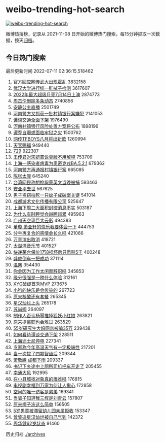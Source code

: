 # weibo-trending-hot-search

[![weibo-trending-hot-search](https://github.com/ameizi/weibo-trending-hot-search/actions/workflows/ci.yml/badge.svg)](https://github.com/ameizi/weibo-trending-hot-search/actions/workflows/ci.yml)

微博热搜榜，记录从 2021-11-08 日开始的微博热门搜索。每15分钟抓取一次数据，按天[归档](./archives)。

## 今日热门搜索

<!-- BEGIN --> 
最后更新时间 2022-07-11 02:36:15.518462 
1. [官方回应网传武大出现霍乱](https://s.weibo.com/weibo?q=%23%E5%AE%98%E6%96%B9%E5%9B%9E%E5%BA%94%E7%BD%91%E4%BC%A0%E6%AD%A6%E5%A4%A7%E5%87%BA%E7%8E%B0%E9%9C%8D%E4%B9%B1%23&Refer=top) 3832158
1. [武汉大学进行统一肛拭子检测](https://s.weibo.com/weibo?q=%23%E6%AD%A6%E6%B1%89%E5%A4%A7%E5%AD%A6%E8%BF%9B%E8%A1%8C%E7%BB%9F%E4%B8%80%E8%82%9B%E6%8B%AD%E5%AD%90%E6%A3%80%E6%B5%8B%23&Refer=top) 3617607
1. [2022年最大超级月亮7月14日上演](https://s.weibo.com/weibo?q=%232022%E5%B9%B4%E6%9C%80%E5%A4%A7%E8%B6%85%E7%BA%A7%E6%9C%88%E4%BA%AE7%E6%9C%8814%E6%97%A5%E4%B8%8A%E6%BC%94%23&Refer=top) 2874773
1. [周杰伦删除多条动态](https://s.weibo.com/weibo?q=%23%E5%91%A8%E6%9D%B0%E4%BC%A6%E5%88%A0%E9%99%A4%E5%A4%9A%E6%9D%A1%E5%8A%A8%E6%80%81%23&Refer=top) 2740856
1. [安静公主直播](https://s.weibo.com/weibo?q=%E5%AE%89%E9%9D%99%E5%85%AC%E4%B8%BB%E7%9B%B4%E6%92%AD&Refer=top) 2501749
1. [河南警方又抓获一批村镇银行案嫌犯](https://s.weibo.com/weibo?q=%23%E6%B2%B3%E5%8D%97%E8%AD%A6%E6%96%B9%E5%8F%88%E6%8A%93%E8%8E%B7%E4%B8%80%E6%89%B9%E6%9D%91%E9%95%87%E9%93%B6%E8%A1%8C%E6%A1%88%E5%AB%8C%E7%8A%AF%23&Refer=top) 2141053
1. [谭谈交通全面下架](https://s.weibo.com/weibo?q=%23%E8%B0%AD%E8%B0%88%E4%BA%A4%E9%80%9A%E5%85%A8%E9%9D%A2%E4%B8%8B%E6%9E%B6%23&Refer=top) 1976490
1. [河南村镇银行风险处置方案将公布](https://s.weibo.com/weibo?q=%23%E6%B2%B3%E5%8D%97%E6%9D%91%E9%95%87%E9%93%B6%E8%A1%8C%E9%A3%8E%E9%99%A9%E5%A4%84%E7%BD%AE%E6%96%B9%E6%A1%88%E5%B0%86%E5%85%AC%E5%B8%83%23&Refer=top) 1898196
1. [谭乔自曝或面临牢狱之灾](https://s.weibo.com/weibo?q=%23%E8%B0%AD%E4%B9%94%E8%87%AA%E6%9B%9D%E6%88%96%E9%9D%A2%E4%B8%B4%E7%89%A2%E7%8B%B1%E4%B9%8B%E7%81%BE%23&Refer=top) 1500762
1. [网传TFBOYS八月将出新歌](https://s.weibo.com/weibo?q=%23%E7%BD%91%E4%BC%A0TFBOYS%E5%85%AB%E6%9C%88%E5%B0%86%E5%87%BA%E6%96%B0%E6%AD%8C%23&Refer=top) 1260994
1. [天官赐福](https://s.weibo.com/weibo?q=%E5%A4%A9%E5%AE%98%E8%B5%90%E7%A6%8F&Refer=top) 949440
1. [729](https://s.weibo.com/weibo?q=729&Refer=top) 922307
1. [王传君对宋妍霏说臭脸不用解释](https://s.weibo.com/weibo?q=%23%E7%8E%8B%E4%BC%A0%E5%90%9B%E5%AF%B9%E5%AE%8B%E5%A6%8D%E9%9C%8F%E8%AF%B4%E8%87%AD%E8%84%B8%E4%B8%8D%E7%94%A8%E8%A7%A3%E9%87%8A%23&Refer=top) 753709
1. [上海一感染者病毒为奥密克戎BA.5.2.1](https://s.weibo.com/weibo?q=%23%E4%B8%8A%E6%B5%B7%E4%B8%80%E6%84%9F%E6%9F%93%E8%80%85%E7%97%85%E6%AF%92%E4%B8%BA%E5%A5%A5%E5%AF%86%E5%85%8B%E6%88%8EBA.5.2.1%23&Refer=top) 679362
1. [河南警方再通报村镇银行案](https://s.weibo.com/weibo?q=%23%E6%B2%B3%E5%8D%97%E8%AD%A6%E6%96%B9%E5%86%8D%E9%80%9A%E6%8A%A5%E6%9D%91%E9%95%87%E9%93%B6%E8%A1%8C%E6%A1%88%23&Refer=top) 665085
1. [陈张太康](https://s.weibo.com/weibo?q=%E9%99%88%E5%BC%A0%E5%A4%AA%E5%BA%B7&Refer=top) 645240
1. [台湾网民称想枪毙蔡英文当晚被捕](https://s.weibo.com/weibo?q=%23%E5%8F%B0%E6%B9%BE%E7%BD%91%E6%B0%91%E7%A7%B0%E6%83%B3%E6%9E%AA%E6%AF%99%E8%94%A1%E8%8B%B1%E6%96%87%E5%BD%93%E6%99%9A%E8%A2%AB%E6%8D%95%23&Refer=top) 593463
1. [安亚平去世](https://s.weibo.com/weibo?q=%23%E5%AE%89%E4%BA%9A%E5%B9%B3%E5%8E%BB%E4%B8%96%23&Refer=top) 567625
1. [男子盗窃拍死一只蚊子成破案关键](https://s.weibo.com/weibo?q=%23%E7%94%B7%E5%AD%90%E7%9B%97%E7%AA%83%E6%8B%8D%E6%AD%BB%E4%B8%80%E5%8F%AA%E8%9A%8A%E5%AD%90%E6%88%90%E7%A0%B4%E6%A1%88%E5%85%B3%E9%94%AE%23&Refer=top) 541014
1. [成都游术文化传播有限公司](https://s.weibo.com/weibo?q=%E6%88%90%E9%83%BD%E6%B8%B8%E6%9C%AF%E6%96%87%E5%8C%96%E4%BC%A0%E6%92%AD%E6%9C%89%E9%99%90%E5%85%AC%E5%8F%B8&Refer=top) 525647
1. [上海下周二大面积封控消息不实](https://s.weibo.com/weibo?q=%23%E4%B8%8A%E6%B5%B7%E4%B8%8B%E5%91%A8%E4%BA%8C%E5%A4%A7%E9%9D%A2%E7%A7%AF%E5%B0%81%E6%8E%A7%E6%B6%88%E6%81%AF%E4%B8%8D%E5%AE%9E%23&Refer=top) 503187
1. [为什么有时睡觉会越睡越累](https://s.weibo.com/weibo?q=%23%E4%B8%BA%E4%BB%80%E4%B9%88%E6%9C%89%E6%97%B6%E7%9D%A1%E8%A7%89%E4%BC%9A%E8%B6%8A%E7%9D%A1%E8%B6%8A%E7%B4%AF%23&Refer=top) 495963
1. [广州天空现巨大云彩](https://s.weibo.com/weibo?q=%23%E5%B9%BF%E5%B7%9E%E5%A4%A9%E7%A9%BA%E7%8E%B0%E5%B7%A8%E5%A4%A7%E4%BA%91%E5%BD%A9%23&Refer=top) 494383
1. [董璇 萧亚轩的快乐我要体会一下](https://s.weibo.com/weibo?q=%E8%91%A3%E7%92%87%20%E8%90%A7%E4%BA%9A%E8%BD%A9%E7%9A%84%E5%BF%AB%E4%B9%90%E6%88%91%E8%A6%81%E4%BD%93%E4%BC%9A%E4%B8%80%E4%B8%8B&Refer=top) 444753
1. [分手再复合的感情会长久吗](https://s.weibo.com/weibo?q=%23%E5%88%86%E6%89%8B%E5%86%8D%E5%A4%8D%E5%90%88%E7%9A%84%E6%84%9F%E6%83%85%E4%BC%9A%E9%95%BF%E4%B9%85%E5%90%97%23&Refer=top) 421066
1. [万青演出取消](https://s.weibo.com/weibo?q=%E4%B8%87%E9%9D%92%E6%BC%94%E5%87%BA%E5%8F%96%E6%B6%88&Refer=top) 418721
1. [太湖湾音乐节](https://s.weibo.com/weibo?q=%E5%A4%AA%E6%B9%96%E6%B9%BE%E9%9F%B3%E4%B9%90%E8%8A%82&Refer=top) 401527
1. [快递茅台保价1万8损坏后只愿赔5千](https://s.weibo.com/weibo?q=%23%E5%BF%AB%E9%80%92%E8%8C%85%E5%8F%B0%E4%BF%9D%E4%BB%B71%E4%B8%878%E6%8D%9F%E5%9D%8F%E5%90%8E%E5%8F%AA%E6%84%BF%E8%B5%945%E5%8D%83%23&Refer=top) 400248
1. [龚俊倒车一把成功](https://s.weibo.com/weibo?q=%23%E9%BE%9A%E4%BF%8A%E5%80%92%E8%BD%A6%E4%B8%80%E6%8A%8A%E6%88%90%E5%8A%9F%23&Refer=top) 371114
1. [温网](https://s.weibo.com/weibo?q=%E6%B8%A9%E7%BD%91&Refer=top) 354430
1. [你会因为工作太闲而辞职吗](https://s.weibo.com/weibo?q=%23%E4%BD%A0%E4%BC%9A%E5%9B%A0%E4%B8%BA%E5%B7%A5%E4%BD%9C%E5%A4%AA%E9%97%B2%E8%80%8C%E8%BE%9E%E8%81%8C%E5%90%97%23&Refer=top) 345853
1. [缘分很强是一种什么体验](https://s.weibo.com/weibo?q=%23%E7%BC%98%E5%88%86%E5%BE%88%E5%BC%BA%E6%98%AF%E4%B8%80%E7%A7%8D%E4%BB%80%E4%B9%88%E4%BD%93%E9%AA%8C%23&Refer=top) 312161
1. [XYG破绽首秀MVP](https://s.weibo.com/weibo?q=XYG%E7%A0%B4%E7%BB%BD%E9%A6%96%E7%A7%80MVP&Refer=top) 273675
1. [小狗的快乐是会传染的](https://s.weibo.com/weibo?q=%23%E5%B0%8F%E7%8B%97%E7%9A%84%E5%BF%AB%E4%B9%90%E6%98%AF%E4%BC%9A%E4%BC%A0%E6%9F%93%E7%9A%84%23&Refer=top) 267723
1. [原来核酸还有套餐](https://s.weibo.com/weibo?q=%23%E5%8E%9F%E6%9D%A5%E6%A0%B8%E9%85%B8%E8%BF%98%E6%9C%89%E5%A5%97%E9%A4%90%23&Refer=top) 265345
1. [星汉灿烂上头](https://s.weibo.com/weibo?q=%23%E6%98%9F%E6%B1%89%E7%81%BF%E7%83%82%E4%B8%8A%E5%A4%B4%23&Refer=top) 265178
1. [苏尚卿](https://s.weibo.com/weibo?q=%23%E8%8B%8F%E5%B0%9A%E5%8D%BF%23&Refer=top) 264097
1. [制作人否认杨幂推掉狐妖小红娘](https://s.weibo.com/weibo?q=%23%E5%88%B6%E4%BD%9C%E4%BA%BA%E5%90%A6%E8%AE%A4%E6%9D%A8%E5%B9%82%E6%8E%A8%E6%8E%89%E7%8B%90%E5%A6%96%E5%B0%8F%E7%BA%A2%E5%A8%98%23&Refer=top) 263821
1. [原来提离职也会难过](https://s.weibo.com/weibo?q=%23%E5%8E%9F%E6%9D%A5%E6%8F%90%E7%A6%BB%E8%81%8C%E4%B9%9F%E4%BC%9A%E9%9A%BE%E8%BF%87%23&Refer=top) 263529
1. [55岁研究生大妈网恋被骗35万](https://s.weibo.com/weibo?q=%2355%E5%B2%81%E7%A0%94%E7%A9%B6%E7%94%9F%E5%A4%A7%E5%A6%88%E7%BD%91%E6%81%8B%E8%A2%AB%E9%AA%9735%E4%B8%87%23&Refer=top) 239438
1. [如何看待谭谈交通下架](https://s.weibo.com/weibo?q=%23%E5%A6%82%E4%BD%95%E7%9C%8B%E5%BE%85%E8%B0%AD%E8%B0%88%E4%BA%A4%E9%80%9A%E4%B8%8B%E6%9E%B6%23&Refer=top) 228511
1. [上海迪士尼停电](https://s.weibo.com/weibo?q=%23%E4%B8%8A%E6%B5%B7%E8%BF%AA%E5%A3%AB%E5%B0%BC%E5%81%9C%E7%94%B5%23&Refer=top) 227341
1. [专家称今年高温天气有一定极端性](https://s.weibo.com/weibo?q=%23%E4%B8%93%E5%AE%B6%E7%A7%B0%E4%BB%8A%E5%B9%B4%E9%AB%98%E6%B8%A9%E5%A4%A9%E6%B0%94%E6%9C%89%E4%B8%80%E5%AE%9A%E6%9E%81%E7%AB%AF%E6%80%A7%23&Refer=top) 217201
1. [当一次拔了四颗智齿后](https://s.weibo.com/weibo?q=%23%E5%BD%93%E4%B8%80%E6%AC%A1%E6%8B%94%E4%BA%86%E5%9B%9B%E9%A2%97%E6%99%BA%E9%BD%BF%E5%90%8E%23&Refer=top) 209344
1. [萧敬腾 成都下雨](https://s.weibo.com/weibo?q=%E8%90%A7%E6%95%AC%E8%85%BE%20%E6%88%90%E9%83%BD%E4%B8%8B%E9%9B%A8&Refer=top) 209337
1. [书记下乡途中上厕所司机把车开走了](https://s.weibo.com/weibo?q=%23%E4%B9%A6%E8%AE%B0%E4%B8%8B%E4%B9%A1%E9%80%94%E4%B8%AD%E4%B8%8A%E5%8E%95%E6%89%80%E5%8F%B8%E6%9C%BA%E6%8A%8A%E8%BD%A6%E5%BC%80%E8%B5%B0%E4%BA%86%23&Refer=top) 205455
1. [南通大风](https://s.weibo.com/weibo?q=%E5%8D%97%E9%80%9A%E5%A4%A7%E9%A3%8E&Refer=top) 192995
1. [在小县城找对象真的很难吗](https://s.weibo.com/weibo?q=%23%E5%9C%A8%E5%B0%8F%E5%8E%BF%E5%9F%8E%E6%89%BE%E5%AF%B9%E8%B1%A1%E7%9C%9F%E7%9A%84%E5%BE%88%E9%9A%BE%E5%90%97%23&Refer=top) 176815
1. [电视剧幸福到万家为何让人揪心](https://s.weibo.com/weibo?q=%23%E7%94%B5%E8%A7%86%E5%89%A7%E5%B9%B8%E7%A6%8F%E5%88%B0%E4%B8%87%E5%AE%B6%E4%B8%BA%E4%BD%95%E8%AE%A9%E4%BA%BA%E6%8F%AA%E5%BF%83%23&Refer=top) 172858
1. [空间的唯一访客是弟弟](https://s.weibo.com/weibo?q=%23%E7%A9%BA%E9%97%B4%E7%9A%84%E5%94%AF%E4%B8%80%E8%AE%BF%E5%AE%A2%E6%98%AF%E5%BC%9F%E5%BC%9F%23&Refer=top) 169341
1. [当骗子知道我三叔是刘青云](https://s.weibo.com/weibo?q=%23%E5%BD%93%E9%AA%97%E5%AD%90%E7%9F%A5%E9%81%93%E6%88%91%E4%B8%89%E5%8F%94%E6%98%AF%E5%88%98%E9%9D%92%E4%BA%91%23&Refer=top) 157807
1. [原来椰子冻这么简单](https://s.weibo.com/weibo?q=%23%E5%8E%9F%E6%9D%A5%E6%A4%B0%E5%AD%90%E5%86%BB%E8%BF%99%E4%B9%88%E7%AE%80%E5%8D%95%23&Refer=top) 156505
1. [5岁男童被滞留幼儿园亲属拒收](https://s.weibo.com/weibo?q=%235%E5%B2%81%E7%94%B7%E7%AB%A5%E8%A2%AB%E6%BB%9E%E7%95%99%E5%B9%BC%E5%84%BF%E5%9B%AD%E4%BA%B2%E5%B1%9E%E6%8B%92%E6%94%B6%23&Refer=top) 153347
1. [曾黎追星汉灿烂被自己气到](https://s.weibo.com/weibo?q=%23%E6%9B%BE%E9%BB%8E%E8%BF%BD%E6%98%9F%E6%B1%89%E7%81%BF%E7%83%82%E8%A2%AB%E8%87%AA%E5%B7%B1%E6%B0%94%E5%88%B0%23&Refer=top) 142372
1. [周华健62岁状态](https://s.weibo.com/weibo?q=%23%E5%91%A8%E5%8D%8E%E5%81%A562%E5%B2%81%E7%8A%B6%E6%80%81%23&Refer=top) 91460
<!-- END -->

历史归档 [./archives](./archives)

